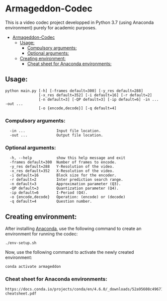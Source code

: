 # Armageddon-Codec

This is a video codec project developped in Python 3.7 (using Anaconda environment) purely for academic purposes.

- [Armageddon-Codec](#armageddon-codec)
  - [Usage:](#usage)
    - [Compulsory arguments:](#compulsory-arguments)
    - [Optional arguments:](#optional-arguments)
  - [Creating environment:](#creating-environment)
    - [Cheat sheet for Anaconda environments:](#cheat-sheet-for-anaconda-environments)

## Usage: 
```
python main.py [-h] [-frames default=300] [-y_res default=288]
               [-x_res default=352] [-i default=16] [-r default=2]
               [-n default=3] [-QP default=3] [-ip default=6] -in ... -out ...
               [-o {encode,decode}] [-q default=4]
```

### Compulsory arguments: 
```
  -in ...              Input file location.
  -out ...             Output file location.
```

### Optional arguments:
```
  -h, --help           show this help message and exit
  -frames default=300  Number of frames to encode.
  -y_res default=288   Y-Resolution of the video.
  -x_res default=352   X-Resolution of the video.
  -i default=16        Block size for the encoder.
  -r default=2         Inter prediction search range.
  -n default=3         Approximation parameter (Q3).
  -QP default=3        Quantization parameter (Q4).
  -ip default=6        I-Period (Q4).
  -o {encode,decode}   Operation: (encode) or (decode)
  -q default=4         Question number.
```

## Creating environment:
After installing [Anaconda](https://www.anaconda.com/ "Anaconda's Homepage"), use the following command to create an environment for running the codec:
```
./env-setup.sh
```

Now, use the following command to activate the newly created environment:
```
conda activate armageddon
```
### Cheat sheet for Anaconda environments:
```
https://docs.conda.io/projects/conda/en/4.6.0/_downloads/52a95608c49671267e40c689e0bc00ca/conda-cheatsheet.pdf
```